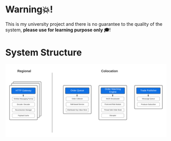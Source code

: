 # Warning:boom:!
This is my university project and there is no guarantee to the quality of the system, __please use for learning purpose only :mortar_board:__!

# System Structure
![Alt text](/bb.png?raw=true "Optional Title")
